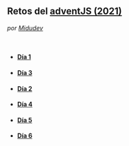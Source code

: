 ## Retos del [adventJS (2021)](https://2021.adventjs.dev/)
*por [Midudev](https://github.com/midudev)*

<br>

* #### [Día 1](/challenges/day1.md)
* #### [Día 3](/challenges/day2.md)
* #### [Día 2](/challenges/day3.md)
* #### [Día 4](/challenges/day4.md)
* #### [Día 5](/challenges/day5.md)
* #### [Día 6](/challenges/day6.md)
